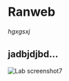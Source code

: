 # Ranweb
###### hgxgsxj
jadbjdjbd...
---

![Lab screenshot7](https://user-images.githubusercontent.com/111654346/187626461-47287791-11b0-4c76-beb7-f9ac4987c925.png)

